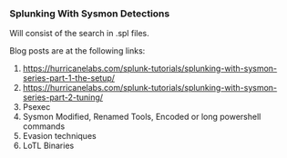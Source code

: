 ### Splunking With Sysmon Detections

Will consist of the search in .spl files.

Blog posts are at the following links:
1. https://hurricanelabs.com/splunk-tutorials/splunking-with-sysmon-series-part-1-the-setup/
2. https://hurricanelabs.com/splunk-tutorials/splunking-with-sysmon-series-part-2-tuning/
3. Psexec
4. Sysmon Modified, Renamed Tools, Encoded or long powershell commands
5. Evasion techniques
6. LoTL Binaries